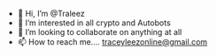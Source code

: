 - 👋 Hi, I’m @Traleez
- 👀 I’m interested in all crypto and Autobots
- 💞️ I’m looking to collaborate on anything at all 
- 📫 How to reach me.... traceyleezonline@gmail.com

<!---
Traleez/Traleez is a ✨ special ✨ repository because its `README.md` (this file) appears on your GitHub profile.
You can click the Preview link to take a look at your changes.
--->
